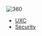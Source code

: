 ![360](https://p4.ssl.qhimg.com/t01a334284ab2c07df4.png)

- [UXC](http://uxc.360.cn/)
- [Security](http://blogs.360.cn/)
